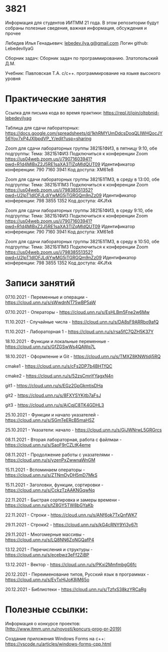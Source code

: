 # 3821
Информация для студентов ИИТММ 21 года.
В этом репозитории будут собраны полезные сведения, важная информация, обсуждения и прочее

Лебедев Илья Генадьевич: lebedev.ilya.g@gmail.com
Логин github: LebedevIlyaG 

Сборник задач:
Сборник задач по программированию. Златопольский Д.М.

Учебник:
Павловская Т.А. с/с++. программирование на языке высокого уровня

# Практические занятия

Ссылка для письма кода во время практики: https://repl.it/join/oltpbnid-lebedevilyag

Таблица для сдачи лабораторных: https://docs.google.com/spreadsheets/d/1khRMYUmDdcsDoqQLIWHQocJY56Yov7xP4JXlbpdVP_Y/edit?usp=sharing


Zoom для сдачи лабораторных группы 3821Б1ФИ3, в пятницу 9:10, обе подгруппы:
Тема: 3821Б1ФИ3
Подключиться к конференции Zoom
https://us04web.zoom.us/j/79071603941?pwd=R1d4MlBxZ2J5RE1saXA3TlZqMldQUT09
Идентификатор конференции: 790 7160 3941
Код доступа: XM61e8


Zoom для сдачи лабораторных группы 3821Б1ПМ3, в среду в 13:00, обе подгруппы:
Тема: 3821Б1ПМ3
Подключиться к конференции Zoom
https://us04web.zoom.us/j/79838551352?pwd=U2lpT1dIOFJLdjYwMG5jTGRGQm9nZz09
Идентификатор конференции: 798 3855 1352
Код доступа: 4KJfxk

Zoom для сдачи лабораторных группы 3821Б1ФИ3, в среду 9:10, обе подгруппы:
Тема: 3821Б1ФИ3
Подключиться к конференции Zoom
https://us04web.zoom.us/j/79071603941?pwd=R1d4MlBxZ2J5RE1saXA3TlZqMldQUT09
Идентификатор конференции: 790 7160 3941
Код доступа: XM61e8


Zoom для сдачи лабораторных группы 3821Б1ПМ3, в среду в 10:50, обе подгруппы:
Тема: 3821Б1ПМ3
Подключиться к конференции Zoom
https://us04web.zoom.us/j/79838551352?pwd=U2lpT1dIOFJLdjYwMG5jTGRGQm9nZz09
Идентификатор конференции: 798 3855 1352
Код доступа: 4KJfxk

# Записи занятий

07.10.2021 - Переменные и операции - https://cloud.unn.ru/s/sWwdnNT75wBP5aW 

07.10.2021 - Операторы - https://cloud.unn.ru/s/EsHLBm5Fne2w6Mw

11.10.2021 - Случайные числа - https://cloud.unn.ru/s/DA8sF9ARRbo9afQ

11.10.2021 - Лабораторная 1 - https://cloud.unn.ru/s/rsa5fC7QZH5K37Y

18.10.2021 - Функции и локальные переменные - https://cloud.unn.ru/s/GfZGSwWs4QAWq7L

18.10.2021 - Оформление и Git - https://cloud.unn.ru/s/TMXZ8KNWtidj5RQ

cmake1 - https://cloud.unn.ru/s/cFs2DP7b4BHTfQC

cmake2 - https://cloud.unn.ru/s/52zsCmnYYagxN4n

git1 - https://cloud.unn.ru/s/EGz2GpGkmtisDHa

git2 - https://cloud.unn.ru/s/8FXYSYKjtb7aFsJ

git3 - https://cloud.unn.ru/s/AiCqjC8TK4GDHL3

25.10.2021 - Функции и начало указателей - https://cloud.unn.ru/s/SGmTeERcB5maHSZ

25.10.2021 - Указатели: начало - https://cloud.unn.ru/s/GjJWNrwL5GRGrcs

08.11.2021 - Вторая лабораторная, работа с файлмаи - https://cloud.unn.ru/s/SaoF9rCZLtK4eme

08.11.2021 - Продолжение работы с указателями - https://cloud.unn.ru/s/yzenPxZwwnaWnGM

15.11.2021 - Вспоминаем операторы - https://cloud.unn.ru/s/ZTNmDyDH5mD7MkS

15.11.2021 - Заголовки, функции, сортировки - https://cloud.unn.ru/s/CckzTzAAKNGqwNq

22.11.2021 - Быстрая сортировка и замеры времени - https://cloud.unn.ru/s/tZ8GY5TW8bGYaKb

22.11.2021 - Строки - https://cloud.unn.ru/s/ANf6ok7TxQnfWK7

29.11.2021 - Строки2 - https://cloud.unn.ru/s/kG4cRNY9Yi3y67t

29.11.2021 - Многомерные массивы - https://cloud.unn.ru/s/LQ8NN6ZoNGQafP4

13.12.2021 - Перечисления и структуры - https://cloud.unn.ru/s/ecebwz3eFf2ZiBP

13.12.2021 - Вектор - https://cloud.unn.ru/s/PKxi2MmfmbgG6fc

20.12.2021 - Переименование типов, Русский язык в программах - https://cloud.unn.ru/s/EyTxHjJoK8jM65o

20.12.2021 - Библиотеки - https://cloud.unn.ru/s/TzfxS38kzYRCaRg

# Полезные ссылки:


Информация о конкурсе проектов: [http://www.itmm.unn.ru/novosti/koncurs-prog-pr-2019]

Создание приложения Windows Forms на c++: https://vscode.ru/articles/windows-forms-cpp.html
